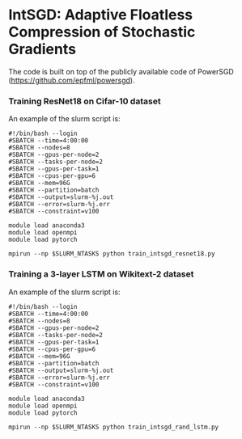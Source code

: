 # IntSGD: Adaptive Floatless Compression of Stochastic Gradients

The code is built on top of the publicly available code of PowerSGD (https://github.com/epfml/powersgd). 

### Training ResNet18 on Cifar-10 dataset

An example of the slurm script is:

```
#!/bin/bash --login
#SBATCH --time=4:00:00
#SBATCH --nodes=8
#SBATCH --gpus-per-node=2
#SBATCH --tasks-per-node=2
#SBATCH --gpus-per-task=1 
#SBATCH --cpus-per-gpu=6
#SBATCH --mem=96G
#SBATCH --partition=batch
#SBATCH --output=slurm-%j.out
#SBATCH --error=slurm-%j.err
#SBATCH --constraint=v100

module load anaconda3
module load openmpi
module load pytorch

mpirun --np $SLURM_NTASKS python train_intsgd_resnet18.py
```

### Training a 3-layer LSTM on Wikitext-2 dataset

An example of the slurm script is:

```
#!/bin/bash --login
#SBATCH --time=4:00:00
#SBATCH --nodes=8
#SBATCH --gpus-per-node=2
#SBATCH --tasks-per-node=2
#SBATCH --gpus-per-task=1 
#SBATCH --cpus-per-gpu=6
#SBATCH --mem=96G
#SBATCH --partition=batch
#SBATCH --output=slurm-%j.out
#SBATCH --error=slurm-%j.err
#SBATCH --constraint=v100

module load anaconda3
module load openmpi
module load pytorch

mpirun --np $SLURM_NTASKS python train_intsgd_rand_lstm.py
```
